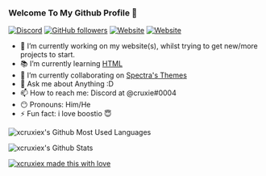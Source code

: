### Welcome To My Github Profile 👋
<a href="https://discord.com/invite/Tzm2paq"><img alt="Discord" src="https://img.shields.io/discord/727643522081226752?color=7a8fd3&label=Discord%20Server&style=for-the-badge"></a> 
<a href="https://github.com/xcruxiex?tab=followers"><img alt="GitHub followers" src="https://img.shields.io/github/followers/xcruxiex?color=7a8fd3&label=Github%20Followers&style=for-the-badge"></a> 
<a href="https://steamcommunity.com/profiles/76561198896869640/"><img alt="Website" src="https://img.shields.io/static/v1?label=Steam&message=Add%20me!&color=7a8fd3&style=for-the-badge"></a> 
<a href="hhttps://xcruxiex.github.io/Personal-Website"><img alt="Website" src="https://img.shields.io/website?down_color=e05d44&down_message=OFFLINE&style=for-the-badge&up_color=7a8fd3&up_message=ONLINE&url=https%3A%2F%2Fxcruxiex.github.io%2FPersonal-Website%2F"></a>

- :wrench: I’m currently working on my website(s), whilst trying to get new/more projects to start.
- :books: I’m currently learning [HTML](https://html.com/)
- :walking: I’m currently collaborating on [Spectra's Themes](https://github.com/codedotspectra/themes)
- 💬 Ask me about Anything :D
- 📫 How to reach me: Discord at @cruxie#0004
- :no_mouth: Pronouns: Him/He
- ⚡ Fun fact: i love boostio :innocent:

![xcruxiex's Github Most Used Languages](https://github-readme-stats.vercel.app/api/top-langs/?username=xcruxiex&layout=compact&bg_color=30,e96443,904e95&title_color=fff&text_color=fff)

![xcruxiex's Github Stats](https://github-readme-stats.vercel.app/api?username=xcruxiex&bg_color=30,e96443,904e95&title_color=fff&text_color=fff)

[![xcruxiex made this with love](http://ForTheBadge.com/images/badges/built-with-love.svg)](https://GitHub.com/xcruxiex/)
